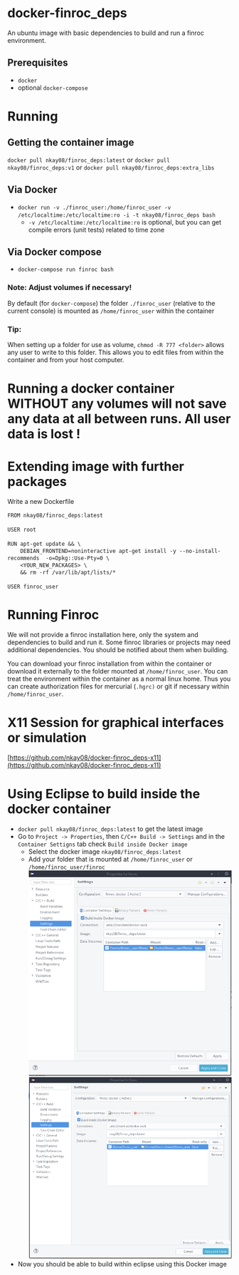 # docker-finroc_deps
An ubuntu image with basic dependencies to build and run a finroc environment.

## Prerequisites
- `docker`
- optional `docker-compose`

# Running
## Getting the container image
`docker pull nkay08/finroc_deps:latest` or `docker pull nkay08/finroc_deps:v1` or `docker pull nkay08/finroc_deps:extra_libs`
## Via Docker
- `docker run -v ./finroc_user:/home/finroc_user -v /etc/localtime:/etc/localtime:ro -i -t nkay08/finroc_deps bash`
  - `-v /etc/localtime:/etc/localtime:ro` is optional, but you can get compile errors (unit tests) related to time zone
## Via Docker compose
- `docker-compose run finroc bash`

### Note: Adjust volumes if necessary!
By default (for `docker-compose`) the folder `./finroc_user` (relative to the current console) is mounted as `/home/finroc_user` within the container
### Tip:
When setting up a folder for use as volume, `chmod -R 777 <folder>` allows any user to write to this folder. This allows you to edit files from within the container and from your host computer.

# Running a docker container WITHOUT any volumes will not save any data at all between runs. All user data is lost !

# Extending image with further packages
Write a new Dockerfile
```
FROM nkay08/finroc_deps:latest

USER root

RUN apt-get update && \
    DEBIAN_FRONTEND=noninteractive apt-get install -y --no-install-recommends  -o=Dpkg::Use-Pty=0 \
    <YOUR_NEW_PACKAGES> \
    && rm -rf /var/lib/apt/lists/*  
    
USER finroc_user
```

# Running Finroc
We will not provide a finroc installation here, only the system and dependencies to build and run it.
Some finroc libraries or projects may need additional dependencies. You should be notified about them when building.

You can download your finroc installation from within the container or download it externally to the folder mounted at `/home/finroc_user`. You can treat the environment within the container as a normal linux home. Thus you can create authorization files for mercurial (`.hgrc)` or git if necessary within `/home/finroc_user`.

# X11 Session for graphical interfaces or simulation
[https://github.com/nkay08/docker-finroc_deps-x11](https://github.com/nkay08/docker-finroc_deps-x11)

# Using Eclipse to build inside the docker container
- `docker pull nkay08/finroc_deps:latest` to get the latest image
- Go to `Project -> Properties`, then `C/C++ Build -> Settings` and in the `Container Settigns` tab check `Build inside Docker image`
    - Select the docker image `nkay08/finroc_deps:latest`
    - Add your folder that is mounted at `/home/finroc_user` or `/home/finroc_user/finroc`
    ![eclipse-docker-finroc](img/eclipse-docker-finroc.png)
    ![eclipse-docker-finroc_user](img/eclipse-docker-finroc_user.png)
- Now you should be able to build within eclipse using this Docker image
